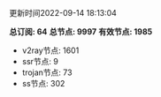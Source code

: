 更新时间2022-09-14 18:13:04

**总订阅: 64**
**总节点: 9997**
**有效节点: 1985**
- v2ray节点: 1601
- ssr节点: 9
- trojan节点: 73
- ss节点: 302
